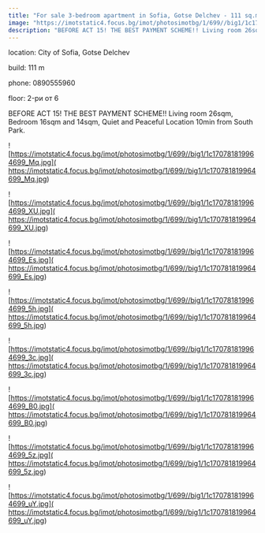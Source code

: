 ```yaml
---
title: "For sale 3-bedroom apartment in Sofia, Gotse Delchev - 111 sq.m / 210400 EUR :: imot.bg Ad"
image: "https://imotstatic4.focus.bg/imot/photosimotbg/1/699//big1/1c170781819964699_LN.jpg"
description: "BEFORE ACT 15! THE BEST PAYMENT SCHEME!! Living room 26sqm, Bedroom 16sqm and 14sqm, Quiet and Peaceful Location 10min from South Park."
---
```


location: City of Sofia, Gotse Delchev

build: 111 m

phone: 0890555960

floor: 2-ри от 6

BEFORE ACT 15! THE BEST PAYMENT SCHEME!! Living room 26sqm, Bedroom 16sqm and 14sqm, Quiet and Peaceful Location 10min from South Park.


![https://imotstatic4.focus.bg/imot/photosimotbg/1/699//big1/1c170781819964699_Mq.jpg]( https://imotstatic4.focus.bg/imot/photosimotbg/1/699//big1/1c170781819964699_Mq.jpg)


![https://imotstatic4.focus.bg/imot/photosimotbg/1/699//big1/1c170781819964699_XU.jpg]( https://imotstatic4.focus.bg/imot/photosimotbg/1/699//big1/1c170781819964699_XU.jpg)


![https://imotstatic4.focus.bg/imot/photosimotbg/1/699//big1/1c170781819964699_Es.jpg]( https://imotstatic4.focus.bg/imot/photosimotbg/1/699//big1/1c170781819964699_Es.jpg)


![https://imotstatic4.focus.bg/imot/photosimotbg/1/699//big1/1c170781819964699_5h.jpg]( https://imotstatic4.focus.bg/imot/photosimotbg/1/699//big1/1c170781819964699_5h.jpg)


![https://imotstatic4.focus.bg/imot/photosimotbg/1/699//big1/1c170781819964699_3c.jpg]( https://imotstatic4.focus.bg/imot/photosimotbg/1/699//big1/1c170781819964699_3c.jpg)


![https://imotstatic4.focus.bg/imot/photosimotbg/1/699//big1/1c170781819964699_B0.jpg]( https://imotstatic4.focus.bg/imot/photosimotbg/1/699//big1/1c170781819964699_B0.jpg)


![https://imotstatic4.focus.bg/imot/photosimotbg/1/699//big1/1c170781819964699_5z.jpg]( https://imotstatic4.focus.bg/imot/photosimotbg/1/699//big1/1c170781819964699_5z.jpg)


![https://imotstatic4.focus.bg/imot/photosimotbg/1/699//big1/1c170781819964699_uY.jpg]( https://imotstatic4.focus.bg/imot/photosimotbg/1/699//big1/1c170781819964699_uY.jpg)



